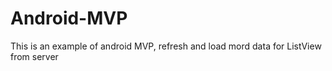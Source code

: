 # Android-MVP

This is an example of android MVP, refresh and load mord data for ListView from server
